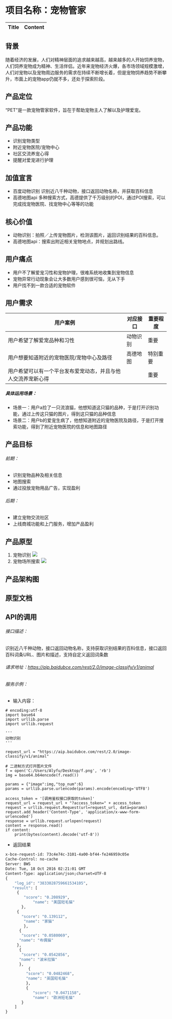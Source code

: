 
# 项目名称：宠物管家

| Title | Content |
| --- | --- |
## 背景
随着经济的发展，人们对精神层面的追求越来越高，越来越多的人开始饲养宠物，人们饲养宠物成为精神、生活伴侣。近年来宠物经济火爆，各市场领域规模激增，人们对宠物以及宠物周边服务的需求在持续不断增长着，但是宠物饲养趋势不断攀升，市面上的宠物app仍就不多，还处于探索阶段。
## 产品定位
“PET”是一款宠物管家软件，旨在于帮助宠物主人了解以及护理爱宠。
## 产品功能
- 识别宠物类型
- 附近宠物医院/宠物中心
- 社区交流养宠心得
- 提醒对爱宠进行护理
## 加值宣言
- 百度动物识别
识别近八千种动物，接口返回动物名称，并获取百科信息
- 高德地图api
多种搜索方式，高德提供了千万级别的POI，通过POI搜索，可以完成找宠物医院、找宠物中心等等的功能
## 核心价值
-  动物识别：拍照／上传宠物图片，检测该图片，返回识别结果的百科信息。
- 高德地图api：搜索出附近相关宠物地点，并规划出路线。
## 用户痛点
- 用户不了解爱宠习性和宠物护理，很难系统地收集到宠物信息
- 宠物异常行动现象会让大多数用户感到很可恼，无从下手
- 用户找不到一款合适的宠物软件
## 用户需求		
| 用户案例| 对应接口|   重要程度|
| --- | --- |--- |
| 用户希望了解爱宠品种和习性| 动物识别|重要|
| 用户想要知道附近的宠物医院/宠物中心及路径| 高德地图|  特别重要|
| 用户希望可以有一个平台发布爱宠动态，并且与他人交流养宠新心得|    | 重要|
##### 具体运用场景：
- 场景一：用户a捡了一只流浪猫，他想知道这只猫的品种，于是打开识别功能，通过上传这只猫的图片，得到这只猫的品种信息
- 场景二：用户b的爱宠生病了，他想知道附近的宠物医院及路径，于是打开搜索功能，得到了附近宠物医院的信息和地图路径
## 产品目标
###### 前期：
- 识别宠物品种及相关信息
- 地图搜索
- 通过投放宠物用品广告，实现盈利
###### 后期：
- 建立宠物交流社区
- 上线商城功能和上门服务，增加产品盈利
## 产品原型
1. 宠物识别
![ ](https://github.com/HEEya-pol/API_ML_AI_final/blob/master/image/1a5d11b7eb9142b92c5457a894aa487.png)
2. 宠物场所搜索
![ ](https://github.com/HEEya-pol/API_ML_AI_final/blob/master/image/8e385e07d599db9eed5bcdf18ce4e31.png)
## 产品架构图
## 原型文档
## API的调用
###### 接口描述：
识别近八千种动物，接口返回动物名称，支持获取识别结果的百科信息，接口返回百科词条URL、图片和描述，支持自定义返回词条数
###### 请求地址：https://aip.baidubce.com/rest/2.0/image-classify/v1/animal
###### 服务示例：
- 输入内容：
```
# encoding:utf-8
import base64
import urllib.parse
import urllib.request
 
'''
动物识别
'''
 
request_url = "https://aip.baidubce.com/rest/2.0/image-classify/v1/animal"
 
# 二进制方式打开图片文件
f = open('C:/Users/Alyfu/Desktop/f.png', 'rb')
img = base64.b64encode(f.read())
 
params = {"image":img,"top_num":6}
params = urllib.parse.urlencode(params).encode(encoding='UTF8')
 
access_token = '[调用鉴权接口获取的token]'
request_url = request_url + "?access_token=" + access_token
request = urllib.request.Request(url=request_url, data=params)
request.add_header('Content-Type', 'application/x-www-form-urlencoded')
response = urllib.request.urlopen(request)
content = response.read()
if content:
    print(bytes(content).decode('utf-8'))
```
- 返回结果
```HTTP/1.1 200 OK
x-bce-request-id: 73c4e74c-3101-4a00-bf44-fe246959c05e
Cache-Control: no-cache
Server: BWS
Date: Tue, 18 Oct 2016 02:21:01 GMT
Content-Type: application/json;charset=UTF-8
{
    "log_id": "3833028759661534105",
   "result": [
     {
        "score": "0.208929",
            "name": "美国短毛猫"
       },
     {
       "score": "0.139112",
        "name": "家猫"
        },
      {
       "score": "0.0580069",
      "name": "布偶猫"
     },
      {
       "score": "0.0542856",
      "name": "波米拉猫"
      },
          {
         "score": "0.0482468",
         "name": "英国短毛猫"
         },
         {
            "score": "0.0471158",
            "name": "欧洲短毛猫"
       }
    ]
} 
```
